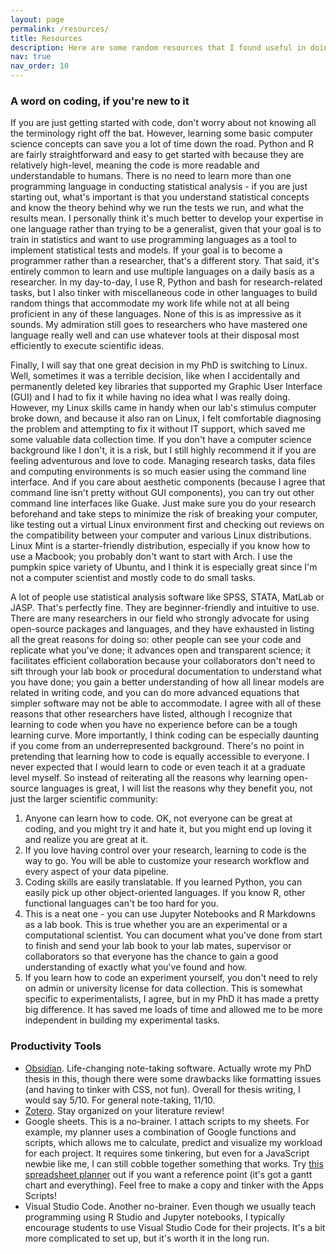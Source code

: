 ```yaml
---
layout: page
permalink: /resources/
title: Resources
description: Here are some random resources that I found useful in doing research. Everyone's got a way of doing it; here's mine!
nav: true
nav_order: 10
---
```

### A word on coding, if you're new to it

If you are just getting started with code, don't worry about not knowing all the terminology right off the bat. However, learning some basic computer science concepts can save you a lot of time down the road. Python and R are fairly straightforward and easy to get started with because they are relatively high-level, meaning the code is more readable and understandable to humans. There is no need to learn more than one programming language in conducting statistical analysis - if you are just starting out, what's important is that you understand statistical concepts and know the theory behind why we run the tests we run, and what the results mean. I personally think it's much better to develop your expertise in one language rather than trying to be a generalist, given that your goal is to train in statistics and want to use programming languages as a tool to implement statistical tests and models. If your goal is to become a programmer rather than a researcher, that's a different story. That said, it's entirely common to learn and use multiple languages on a daily basis as a researcher. In my day-to-day, I use R, Python and bash for research-related tasks, but I also tinker with miscellaneous code in other languages to build random things that accommodate my work life while not at all being proficient in any of these languages. None of this is as impressive as it sounds. My admiration still goes to researchers who have mastered one language really well and can use whatever tools at their disposal most efficiently to execute scientific ideas.

Finally, I will say that one great decision in my PhD is switching to Linux. Well, sometimes it was a terrible decision, like when I accidentally and permanently deleted key libraries that supported my Graphic User Interface (GUI) and I had to fix it while having no idea what I was really doing. However, my Linux skills came in handy when our lab's stimulus computer broke down, and because it also ran on Linux, I felt comfortable diagnosing the problem and attempting to fix it without IT support, which saved me some valuable data collection time. If you don't have a computer science background like I don't, it is a risk, but I still highly recommend it if you are feeling adventurous and love to code. Managing research tasks, data files and computing environments is so much easier using the command line interface. And if you care about aesthetic components (because I agree that command line isn't pretty without GUI components), you can try out other command line interfaces like Guake. Just make sure you do your research beforehand and take steps to minimize the risk of breaking your computer, like testing out a virtual Linux environment first and checking out reviews on the compatibility between your computer and various Linux distributions. Linux Mint is a starter-friendly distribution, especially if you know how to use a Macbook; you probably don't want to start with Arch. I use the pumpkin spice variety of Ubuntu, and I think it is especially great since I'm not a computer scientist and mostly code to do small tasks. 

A lot of people use statistical analysis software like SPSS, STATA, MatLab or JASP. That's perfectly fine. They are beginner-friendly and intuitive to use. There are many researchers in our field who strongly advocate for using open-source packages and languages, and they have exhausted in listing all the great reasons for doing so: other people can see your code and replicate what you've done; it advances open and transparent science; it facilitates efficient collaboration because your collaborators don't need to sift through your lab book or procedural documentation to understand what you have done; you gain a better understanding of how all linear models are related in writing code, and you can do more advanced equations that simpler software may not be able to accommodate. I agree with all of these reasons that other researchers have listed, although I recognize that learning to code when you have no experience before can be a tough learning curve. More importantly, I think coding can be especially daunting if you come from an underrepresented background. There's no point in pretending that learning how to code is equally accessible to everyone. I never expected that I would learn to code or even teach it at a graduate level myself. So instead of reiterating all the reasons why learning open-source languages is great, I will list the reasons why they benefit you, not just the larger scientific community:

1. Anyone can learn how to code. OK, not everyone can be great at coding, and you might try it and hate it, but you might end up loving it and realize you are great at it. 
2. If you love having control over your research, learning to code is the way to go. You will be able to customize your research workflow and every aspect of your data pipeline.
3. Coding skills are easily translatable. If you learned Python, you can easily pick up other object-oriented languages. If you know R, other functional languages can't be too hard for you. 
4. This is a neat one - you can use Jupyter Notebooks and R Markdowns as a lab book. This is true whether you are an experimental or a computational scientist. You can document what you've done from start to finish and send your lab book to your lab mates, supervisor or collaborators so that everyone has the chance to gain a good understanding of exactly what you've found and how. 
5. If you learn how to code an experiment yourself, you don't need to rely on admin or university license for data collection. This is somewhat specific to experimentalists, I agree, but in my PhD it has made a pretty big difference. It has saved me loads of time and allowed me to be more independent in building my experimental tasks.

### Productivity Tools
- [Obsidian](https://obsidian.md/). Life-changing note-taking software. Actually wrote my PhD thesis in this, though there were some drawbacks like formatting issues (and having to tinker with CSS, not fun). Overall for thesis writing, I would say 5/10. For general note-taking, 11/10.
- [Zotero](https://www.zotero.org/). Stay organized on your literature review! 
- Google sheets. This is a no-brainer. I attach scripts to my sheets. For example, my planner uses a combination of Google functions and scripts, which allows me to calculate, predict and visualize my workload for each project. It requires some tinkering, but even for a JavaScript newbie like me, I can still cobble together something that works. Try [this spreadsheet planner](https://docs.google.com/spreadsheets/d/1ITJjKecpX3l_cGzcWXZHVgF_RgODKm-kmM469jz0aUs/edit?usp=sharing) out if you want a reference point (it's got a gantt chart and everything). Feel free to make a copy and tinker with the Apps Scripts!
- Visual Studio Code. Another no-brainer. Even though we usually teach programming using R Studio and Jupyter notebooks, I typically encourage students to use Visual Studio Code for their projects. It's a bit more complicated to set up, but it's worth it in the long run.